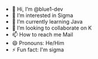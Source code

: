 - 👋 Hi, I’m @blue1-dev
- 👀 I’m interested in Sigma
- 🌱 I’m currently learning Java
- 💞️ I’m looking to collaborate on K
- 📫 How to reach me Mail
- 😄 Pronouns: He/Him
- ⚡ Fun fact: I'm sigma

<!---
blue1-dev/blue1-dev is a ✨ special ✨ repository because its `README.md` (this file) appears on your GitHub profile.
You can click the Preview link to take a look at your changes.
--->
